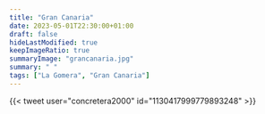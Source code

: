 ```yaml
---
title: "Gran Canaria"
date: 2023-05-01T22:30:00+01:00
draft: false
hideLastModified: true
keepImageRatio: true
summaryImage: "grancanaria.jpg"
summary: " "
tags: ["La Gomera", "Gran Canaria"]
---
```



 
{{< tweet user="concretera2000" id="1130417999779893248" >}}
